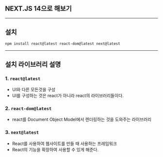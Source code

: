 

## NEXT.JS 14으로 해보기

-------------------

## 설치
```bash
npm install react@latest react-dom@latest next@latest
```

-------------------

## 설치 라이브러리 설명
### 1. `react@latest`
-  UI와 다른 모든것을 구성
-  UI를 구성하는 것은 react가 아니라 react의 라이브러리들이다.

### 2. `react-dom@latest`
-  react를 Document Object Model에서 렌더링하는 것을 도와주는 라이브러리

### 3. `next@latest`
-  React를 사용하여 웹사이트를 만들 때 사용하는 프레임워크
-  React의 기능을 확장하여 사용할 수 있게 해준다.